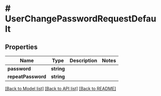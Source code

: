 # # UserChangePasswordRequestDefault

## Properties

Name | Type | Description | Notes
------------ | ------------- | ------------- | -------------
**password** | **string** |  |
**repeatPassword** | **string** |  |

[[Back to Model list]](../../README.md#models) [[Back to API list]](../../README.md#endpoints) [[Back to README]](../../README.md)
